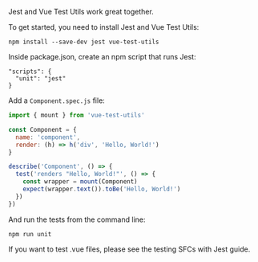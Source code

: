 Jest and Vue Test Utils work great together.

To get started, you need to install Jest and Vue Test Utils:

```
npm install --save-dev jest vue-test-utils
```

Inside package.json, create an npm script that runs Jest:

```
"scripts": {
  "unit": "jest"
}
```

Add a `Component.spec.js` file:

```js
import { mount } from 'vue-test-utils'

const Component = {
  name: 'component',
  render: (h) => h('div', 'Hello, World!')
}

describe('Component', () => {
  test('renders "Hello, World!"', () => {
    const wrapper = mount(Component)
    expect(wrapper.text()).toBe('Hello, World!')
  })
})
```

And run the tests from the command line:
```
npm run unit
```

If you want to test .vue files, please see the testing SFCs with Jest guide.
